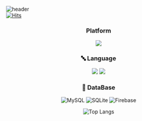 ![header](https://capsule-render.vercel.app/api?type=wave&color=auto&height=400&section=header&text=개발자삽살개&fontSize=90)  
[![Hits](https://hits.seeyoufarm.com/api/count/incr/badge.svg?url=https%3A%2F%2Fgithub.com%2Fsapsalgea%2Fhit-counter&count_bg=%2379C83D&title_bg=%23555555&icon=&icon_color=%23E7E7E7&title=hits&edge_flat=false)](https://github.com/sapsalgea)


<h3 align="center"> Platform </h3>

<p align="center">
<img src="https://img.shields.io/badge/Android-3DDC84?style=flat-square&logo=Android&logoColor=white"/></a>
</p>  
<h3 align="center"> 🔤 Language  </h3>
<p align="center">
<img src="https://img.shields.io/badge/Kotlin-7F52FF?style=flat-square&logo=Kotlin&logoColor=white"/></a>
<img src="https://img.shields.io/badge/Java-5382a1?style=flat-square&logo=Java&logoColor=white"/></a>
</p>
<h3 align="center"> 💽 DataBase </h3>
<p align="center">
<img alt="MySQL" src ="https://img.shields.io/badge/MySQL-4479A1.svg?&style=for-the-badge&logo=MySQL&logoColor=white"/>
<img alt="SQLite" src ="https://img.shields.io/badge/SQLite-003B57.svg?&style=for-the-badge&logo=SQLite&logoColor=white"/>
<img alt="Firebase" src ="https://img.shields.io/badge/Firebase-FFCA28.svg?&style=for-the-badge&logo=Firebase&logoColor=white"/>
</p>
</hr>
</hr>
</hr>
</hr>

<div align=center>


  
    
        
            
![Top Langs](https://github-readme-stats.vercel.app/api/top-langs/?username=sapsalgea&layout=compact)  
